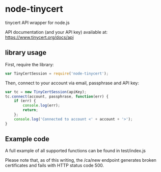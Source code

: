 node-tinycert
=============

tinycert API wrapper for node.js

API documentation (and your API key) available at: https://www.tinycert.org/docs/api

## library usage

First, require the library:
```javascript
var TinyCertSession = require('node-tinycert');
```
Then, connect to your account via email, passphrase and API key:
```javascript
var tc = new TinyCertSession(apiKey);
tc.connect(account, passphrase, function(err) {
    if (err) {
        console.log(err);
        return;
    };
    console.log('Connected to account <' + account + '>');
}
```
## Example code

A full example of all supported functions can be found in test/index.js 

Please note that, as of this writing, the /ca/new endpoint generates broken certificates and fails with HTTP status code 500.


